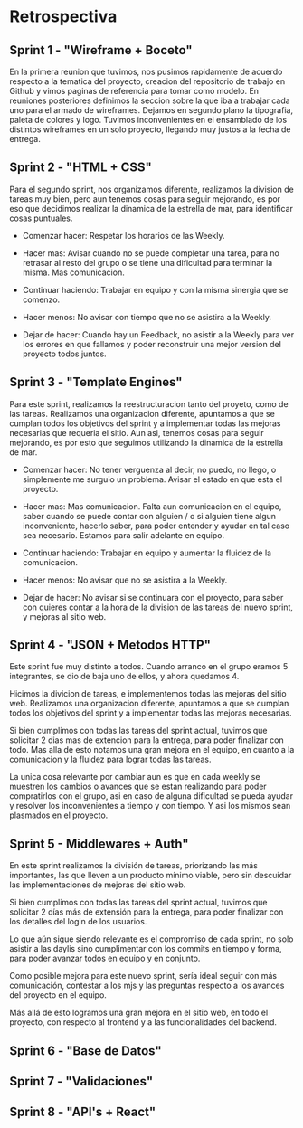 # Retrospectiva

## Sprint 1 - "Wireframe + Boceto"

En la primera reunion que tuvimos, nos pusimos rapidamente de acuerdo respecto a la tematica del proyecto, creacion del repositorio de trabajo en Github y vimos paginas de referencia para tomar como modelo. En reuniones posteriores definimos la seccion sobre la que iba a trabajar cada uno para el armado de wireframes.
Dejamos en segundo plano la tipografia, paleta de colores y logo.
Tuvimos inconvenientes en el ensamblado de los distintos wireframes en un solo proyecto, llegando muy justos a la fecha de entrega.


## Sprint 2 - "HTML + CSS"

Para el segundo sprint, nos organizamos diferente, realizamos la division de tareas muy bien, pero aun tenemos cosas para seguir mejorando, es por eso que decidimos realizar la dinamica de la estrella de mar, para identificar cosas puntuales.

* Comenzar hacer: Respetar los horarios de las Weekly.

* Hacer mas: Avisar cuando no se puede completar una tarea, para no retrasar al resto del grupo o se tiene una dificultad para terminar la misma. Mas comunicacion.

* Continuar haciendo: Trabajar en equipo y con la misma sinergia que se comenzo.

* Hacer menos: No avisar con tiempo que no se asistira a la Weekly.

* Dejar de hacer: Cuando hay un Feedback, no asistir a la Weekly para ver los errores en que fallamos y poder reconstruir una mejor version del proyecto todos juntos. 


## Sprint 3 - "Template Engines"

Para este sprint, realizamos la reestructuracion tanto del proyeto, como de las tareas. Realizamos una organizacion diferente, apuntamos a que se cumplan todos los objetivos del sprint y a implementar todas las mejoras necesarias que requeria el sitio. 
Aun asi, tenemos cosas para seguir mejorando, es por esto que seguimos utilizando la dinamica de la estrella de mar.

* Comenzar hacer: No tener verguenza al decir, no puedo, no llego, o simplemente me surguio un problema.
Avisar el estado en que esta el proyecto.

* Hacer mas: Mas comunicacion. Falta aun comunicacion en el equipo, saber cuando se puede contar con alguien / o si alguien tiene algun inconveniente, hacerlo saber, para poder entender y ayudar en tal caso sea necesario. Estamos para salir adelante en equipo. 

* Continuar haciendo: Trabajar en equipo y aumentar la fluidez de la comunicacion.

* Hacer menos: No avisar que no se asistira a la Weekly.

* Dejar de hacer: No avisar si se continuara con el proyecto, para saber con quieres contar a la hora de la division de las tareas del nuevo sprint, y mejoras al sitio web.   


## Sprint 4 - "JSON + Metodos HTTP"

Este sprint fue muy distinto a todos. Cuando arranco en el grupo eramos 5 integrantes, se dio de baja uno de ellos, y ahora quedamos 4. 

Hicimos la divicion de tareas, e implementemos todas las mejoras del sitio web. 
Realizamos una organizacion diferente, apuntamos a que se cumplan todos los objetivos del sprint y a implementar todas las mejoras necesarias.

Si bien cumplimos con todas las tareas del sprint actual, tuvimos que solicitar 2 dias mas de extencion para la entrega, para poder finalizar con todo. Mas alla de esto notamos una gran mejora en el equipo, en cuanto a la comunicacion y la fluidez para lograr todas las tareas.

La unica cosa relevante por cambiar aun es que en cada weekly se muestren los cambios o avances que se estan realizando para poder compratirlos con el grupo, asi en caso de alguna dificultad se pueda ayudar y resolver los inconvenientes a tiempo y con tiempo. Y asi los mismos sean plasmados en el proyecto. 


## Sprint 5 - Middlewares + Auth"

En este sprint realizamos la división de tareas, priorizando las más importantes, las que lleven a un producto mínimo viable, pero sin descuidar
las implementaciones de mejoras del sitio web.

Si bien cumplimos con todas las tareas del sprint actual, tuvimos que solicitar 2 días más de extensión para la entrega, para poder finalizar
con los detalles del login de los usuarios.

Lo que aún sigue siendo relevante es el compromiso de cada sprint, no solo asistir a las daylis sino cumplimentar con los commits en tiempo y forma,
para poder avanzar todos en equipo y en conjunto.

Como posible mejora para este nuevo sprint, sería ideal seguir con más comunicación, contestar a los mjs y las preguntas respecto a los avances del proyecto en el equipo.

Más allá de esto logramos una gran mejora en el sitio web, en todo el proyecto, con respecto al frontend y a las funcionalidades del backend. 

## Sprint 6 - "Base de Datos"


## Sprint 7 - "Validaciones"


## Sprint 8 - "API's + React"





